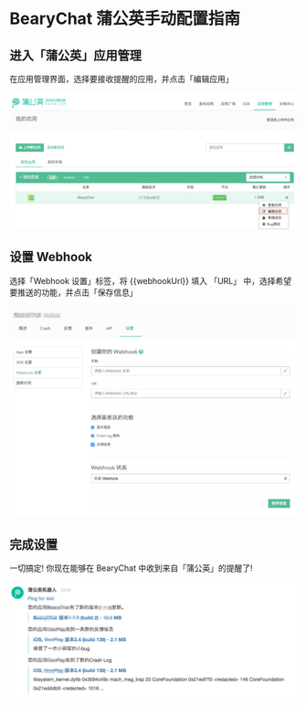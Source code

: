 # BearyChat 蒲公英手动配置指南

## 进入「蒲公英」应用管理

在应用管理界面，选择要接收提醒的应用，并点击「编辑应用」

![](/tutorials/image/pgyer_edit_app.png)

## 设置 Webhook

选择「Webhook 设置」标签，将 {{webhookUrl}} 填入 「URL」 中，选择希望要推送的功能，并点击「保存信息」

![](/tutorials/image/pgyer_set_webhook.png)

## 完成设置

一切搞定! 你现在能够在 BearyChat 中收到来自「蒲公英」的提醒了!

![](/tutorials/image/pgyer_in_bearychat.png)

